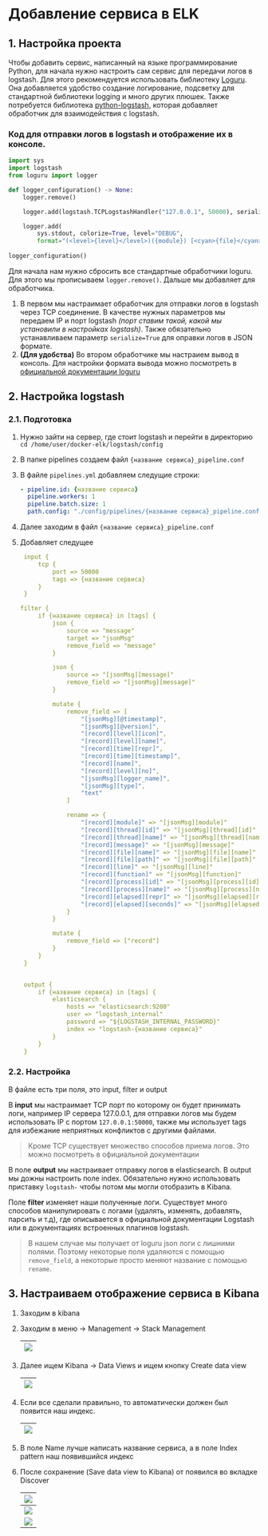 # Добавление сервиса в ELK

## 1. Настройка проекта

Чтобы добавить сервис, написанный на языке программирование Python, для начала нужно настроить сам сервис для передачи логов в logstash. 
Для этого рекомендуется использовать библиотеку [Loguru](https://github.com/Delgan/loguru). Она добавляется удобство создание логирование, подсветку для стандартной библиотеки logging и много других плюшек. Также потребуется библиотека [python-logstash](https://github.com/vklochan/python-logstash), которая добавляет обработчик для взаимодействия с logstash.

### Код для отправки логов в logstash и отображение их в консоле.
```python
import sys
import logstash
from loguru import logger

def logger_configuration() -> None:
    logger.remove()

    logger.add(logstash.TCPLogstashHandler("127.0.0.1", 50000), serialize=True, level="INFO")

    logger.add(
        sys.stdout, colorize=True, level="DEBUG",
        format="(<level>{level}</level>)({module}) [<cyan>{file}</cyan>:<cyan>{line}</cyan>] [<green>{time:HH:mm:ss}</green>] ➤ <level>{message}</level>")
        
logger_configuration()
```

Для начала нам нужно сбросить все стандартные обработчики loguru. Для этого мы прописываем `logger.remove()`.
Дальше мы добавляет для обработчика.

1. В первом мы настраимает обработчик для отправки логов в logstash через TCP соединение. 
В качестве нужных параметров мы передаем IP и порт logstash *(порт ставим такой, какой мы установили в настройках logstash)*. Также обязательно устанавливаем параметр `serialize=True` для оправки логов в JSON формате.
2. **(Для удобства)** Во втором обработчике мы настраием вывод в консоль. Для настройки формата вывода можно посмотреть в [официальной документации loguru](https://loguru.readthedocs.io/en/stable/api/logger.html)

## 2. Настройка logstash

### 2.1. Подготовка

1. Нужно зайти на сервер, где стоит logstash и перейти в директорию `cd /home/user/docker-elk/logstash/config`

2. В папке pipelines создаем файл `{название сервиса}_pipeline.conf`

3. В файле `pipelines.yml` добавляем следущие строки:

   ```yaml
   - pipeline.id: {название сервиса}
     pipeline.workers: 1
     pipeline.batch.size: 1
     path.config: "./config/pipelines/{название сервиса}_pipeline.conf"
   ```

4. Далее заходим в файл `{название сервиса}_pipeline.conf`

5. Добавляет следущее

   ```yaml
    input {
        tcp {
            port => 50000
            tags => {название сервиса}
        }
    }
   
   filter {
        if {название сервиса} in [tags] {
            json {
                source => "message"
                target => "jsonMsg"
                remove_field => "message"
            }
   
            json {
                source => "[jsonMsg][message]"
                remove_field => "[jsonMsg][message]"
            }
   
            mutate {
                remove_field => [
                    "[jsonMsg][@timestamp]", 
                    "[jsonMsg][@version]",
                    "[record][level][icon]",
                    "[record][level][name]",
                    "[record][time][repr]",
                    "[record][time][timestamp]",
                    "[record][name]",
                    "[record][level][no]",
                    "[jsonMsg][logger_name]",
                    "[jsonMsg][type]",
                    "text"
                ]
   
                rename => {
                    "[record][module]" => "[jsonMsg][module]"
                    "[record][thread][id]" => "[jsonMsg][thread][id]"
                    "[record][thread][name]" => "[jsonMsg][thread][name]"
                    "[record][message]" => "[jsonMsg][message]"
                    "[record][file][name]" => "[jsonMsg][file][name]"
                    "[record][file][path]" => "[jsonMsg][file][path]"
                    "[record][line]" => "[jsonMsg][line]"
                    "[record][function]" => "[jsonMsg][function]"
                    "[record][process][id]" => "[jsonMsg][process][id]"
                    "[record][process][name]" => "[jsonMsg][process][name]"
                    "[record][elapsed][repr]" => "[jsonMsg][elapsed][repr]"
                    "[record][elapsed][seconds]" => "[jsonMsg][elapsed][seconds]"
                }
            }
   
            mutate {
                remove_field => ["record"]
            }
        }
    }
   
   
    output {
        if {название сервиса} in [tags] {
            elasticsearch {
                hosts => "elasticsearch:9200"
                user => "logstash_internal"
                password => "${LOGSTASH_INTERNAL_PASSWORD}"
                index => "logstash-{название сервиса}"
            }
        }
    }
   ```

### 2.2. Настройка

В файле есть три поля, это input, filter и output

В **input** мы настраимает TCP порт по которому он будет принимать логи, например IP сервера 127.0.0.1, для отправки логов мы будем использовать IP с портом `127.0.0.1:50000`, также мы использует tags для избежание неприятных конфликтов с другими файлами. 

> Кроме TCP существует множество способов приема логов. Это можно посмотреть в официальной документации

В поле **output** мы настраивает отправку логов в elasticsearch. В output мы дожны настроить поле index. Обязательно нужно использовать приставку `logstash-` чтобы потом мы могли отобразить в Kibana.

Поле **filter** изменяет наши полученные логи. Существует много способов манипулировать с логами (удалять, изменять, добавлять, парсить и т.д), где описывается в официальной документации Logstash или в документациях встроенных плагинов logstash. 

> В нашем случае мы получает от loguru json логи с лишними полями. Поэтому некоторые поля удаляются с помощью `remove_field`, а некоторые просто меняют название с помощью `rename`.

## 3. Настраиваем отображение сервиса в Kibana

1. Заходим в kibana

2. Заходим в меню -> Management -> Stack Management

   | ![](./.raw/elastic-1.png) |
   | ------------------------- |

3. Далее ищем Kibana -> Data Views и ищем кнопку Create data view

   | ![](./.raw/elastic-1.png) |
   | ------------------------- |

4. Если все сделали правильно, то автоматически должен был появится наш индекс.

   | ![](./.raw/elastic-3.png) |
   | ------------------------- |

   

5. В поле Name лучше написать название сервиса, а в поле Index pattern наш появившийся индекс

6. После сохранение (Save data view to Kibana) от появился во вкладке Discover 

   | ![](./.raw/elastic-4.png) |
   | ------------------------- |
   | ![](./.raw/elastic-5.png) |
   | ![](./.raw/elastic-6.png) |

   